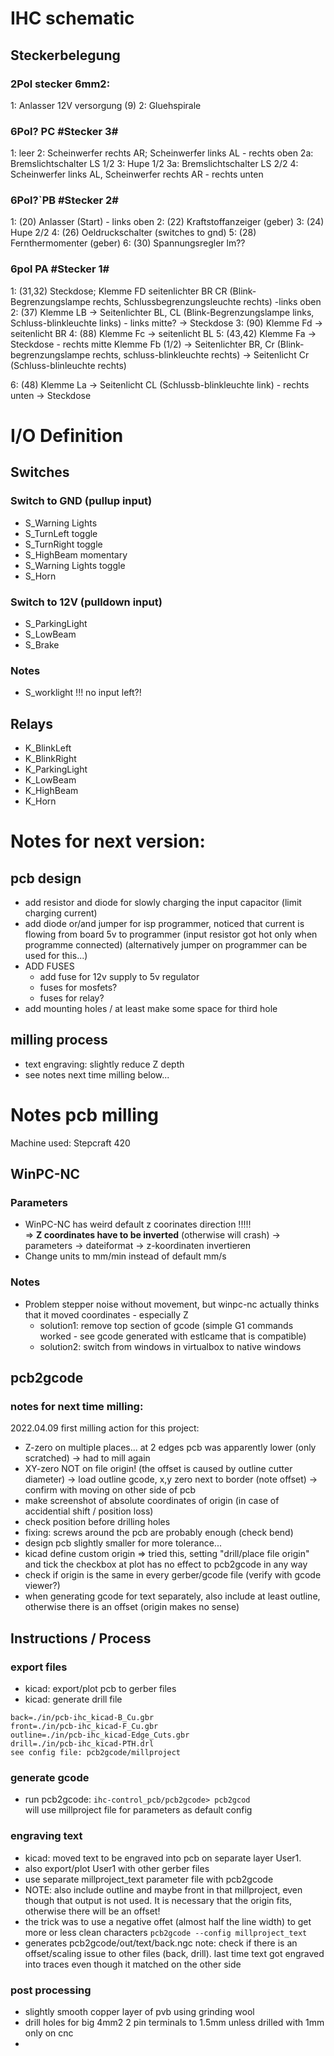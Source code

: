 
# IHC schematic


## Steckerbelegung
### 2Pol stecker 6mm2:
1: Anlasser 12V versorgung (9)
2: Gluehspirale

### 6Pol? PC #Stecker 3#
1: leer
2: Scheinwerfer rechts AR; Scheinwerfer links AL    - rechts oben
2a: Bremslichtschalter LS 1/2
3: Hupe 1/2
3a: Bremslichtschalter LS 2/2
4: Scheinwerfer links AL, Scheinwerfer rechts AR    - rechts unten

### 6Pol?`PB   #Stecker 2#
1: (20) Anlasser (Start)                - links oben
2: (22) Kraftstoffanzeiger (geber)
3: (24) Hupe 2/2
4: (26) Oeldruckschalter (switches to gnd)
5: (28) Fernthermomenter (geber)
6: (30) Spannungsregler lm??

### 6pol PA     #Stecker 1#
1: (31,32) Steckdose; Klemme FD seitenlichter BR CR (Blink-Begrenzungslampe rechts, Schlussbegrenzungsleuchte rechts)       -links oben
2: (37) Klemme LB   -> Seitenlichter BL, CL (Blink-Begrenzungslampe links, Schluss-blinkleuchte links)              - links mitte?
                    -> Steckdose
3: (90) Klemme Fd -> seitenlicht BR
4: (88) Klemme Fc -> seitenlicht BL
5: (43,42) Klemme Fa  -> Steckdose                                  - rechts mitte
            Klemme Fb (1/2) -> Seitenlichter BR, Cr (Blink-begrenzungslampe rechts, schluss-blinkleuchte rechts)
                      -> Seitenlicht Cr (Schluss-blinleuchte rechts)
            
6: (48) Klemme La -> Seitenlicht CL (Schlussb-blinkleuchte link)            - rechts unten
                    -> Steckdose



# I/O Definition
## Switches
### Switch to GND (pullup input)
- S_Warning Lights
- S_TurnLeft  toggle
- S_TurnRight toggle
- S_HighBeam  momentary
- S_Warning Lights  toggle
- S_Horn

### Switch to 12V (pulldown input)
- S_ParkingLight
- S_LowBeam
- S_Brake

### Notes
- S_worklight !!! no input left?!


## Relays
- K_BlinkLeft
- K_BlinkRight
- K_ParkingLight
- K_LowBeam
- K_HighBeam
- K_Horn




# Notes for next version:
## pcb design
- add resistor and diode for slowly charging the input capacitor (limit charging current)
- add diode or/and jumper for isp programmer, noticed that current is flowing from board 5v to programmer (input resistor got hot only when programme connected) (alternatively jumper on programmer can be used for this...)
- ADD FUSES
  - add fuse for 12v supply to 5v regulator
  - fuses for mosfets?
  - fuses for relay?
- add mounting holes / at least make some space for third hole


## milling process
- text engraving: slightly reduce Z depth 
- see notes next time milling below...





# Notes pcb milling
Machine used: Stepcraft 420

## WinPC-NC
### Parameters
- WinPC-NC has weird default z coorinates direction
!!!!!  
  => **Z coordinates have to be inverted** (otherwise will crash)
  -> parameters -> dateiformat -> z-koordinaten invertieren
- Change units to mm/min instead of default mm/s
### Notes
- Problem stepper noise without movement, but winpc-nc actually thinks that it moved coordinates - especially Z
  - solution1: remove top section of gcode (simple G1 commands worked - see gcode generated with estlcame that is compatible)
  - solution2: switch from windows in virtualbox to native windows

## pcb2gcode
### notes for next time milling:
2022.04.09 first milling action for this project:
- Z-zero on multiple places... at 2 edges pcb was apparently lower (only scratched) -> had to mill again
- XY-zero NOT on file origin! (the offset is caused by outline cutter diameter) -> load outline gcode, x,y zero next to border (note offset) -> confirm with moving on other side of pcb
- make screenshot of absolute coordinates of origin (in case of accidential shift / position loss)
- check position before drilling holes
- fixing: screws around the pcb are probably enough (check bend)
- design pcb slightly smaller for more tolerance...
- kicad define custom origin => tried this, setting "drill/place file origin" and tick the checkbox at plot  has no effect to pcb2gcode in any way
- check if origin is the same in every gerber/gcode file (verify with gcode viewer?)
- when generating gcode for text separately, also include at least outline, otherwise there is an offset (origin makes no sense)

## Instructions / Process
### export files
- kicad: export/plot pcb to gerber files
- kicad: generate drill file
```
back=./in/pcb-ihc_kicad-B_Cu.gbr
front=./in/pcb-ihc_kicad-F_Cu.gbr
outline=./in/pcb-ihc_kicad-Edge_Cuts.gbr
drill=./in/pcb-ihc_kicad-PTH.drl
see config file: pcb2gcode/millproject
```
### generate gcode
- run pcb2gcode: `ihc-control_pcb/pcb2gcode> pcb2gcod`  
  will use millproject file for parameters as default config


### engraving text
- kicad: moved text to be engraved into pcb on separate layer User1.  
- also export/plot User1 with other gerber files
- use separate millproject_text parameter file with pcb2gcode
- NOTE: also include outline and maybe front in that millproject, even though that output is not used. It is necessary that the origin fits, otherwise there will be an offset!
- the trick was to use a negative offet (almost half the line width) to get more or less clean characters
`pcb2gcode --config millproject_text`
- generates pcb2gcode/out/text/back.ngc
note: check if there is an offset/scaling issue to other files (back, drill). last time text got engraved into traces even though it matched on the other side


### post processing
- slightly smooth copper layer of  pvb using grinding wool
- drill holes for big 4mm2 2 pin terminals to 1.5mm unless drilled with 1mm only on cnc
- 
